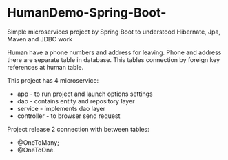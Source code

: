 # HumanDemo-Spring-Boot-
Simple microservices  project by Spring Boot to understood Hibernate, Jpa, Maven and JDBC work  

Human have a phone numbers and address for leaving. Phone and address there are separate table in database. This tables connection by foreign key references at human table.  

This project has 4 microservice:  
- app - to run project and launch options settings
- dao - contains entity and repository layer
- service - implements dao layer
- controller - to browser send request

Project release 2 connection with between tables:  
- @OneToMany;
- @OneToOne.


